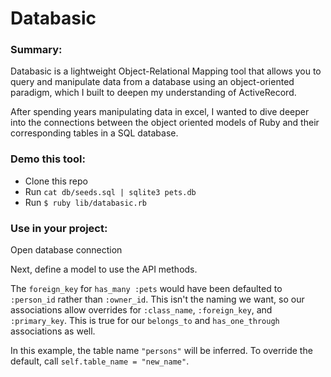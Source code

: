 # Databasic

### Summary:

Databasic is a lightweight Object-Relational Mapping tool that allows you to query and manipulate data from a database using an object-oriented paradigm, which I built to deepen my understanding of ActiveRecord.  

After spending years manipulating data in excel, I wanted to dive deeper into the connections between the object oriented models of Ruby and their corresponding tables in a SQL database.

### Demo this tool:
* Clone this repo
* Run `cat db/seeds.sql | sqlite3 pets.db`
* Run `$ ruby lib/databasic.rb`


### Use in your project:
Open database connection  

Next, define a model to use the API methods.

The `foreign_key` for `has_many :pets` would have been defaulted to `:person_id` rather than `:owner_id`. This isn't the naming we want, so our associations allow overrides for `:class_name`, `:foreign_key`, and `:primary_key`. This is true for our `belongs_to` and `has_one_through` associations as well.

In this example, the table name `"persons"` will be inferred. To override the default, call `self.table_name = "new_name"`.
